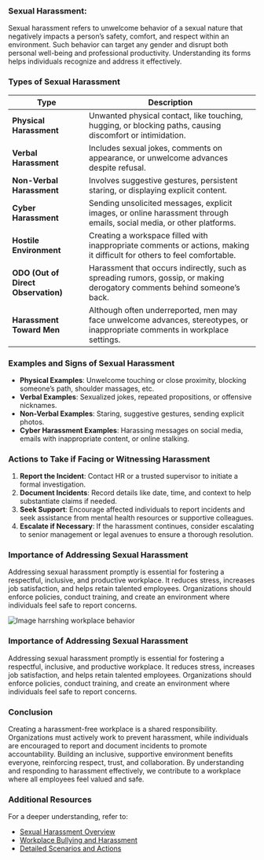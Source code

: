 ### Sexual Harassment:

Sexual harassment refers to unwelcome behavior of a sexual nature that negatively impacts a person’s safety, comfort, and respect within an environment. Such behavior can target any gender and disrupt both personal well-being and professional productivity. Understanding its forms helps individuals recognize and address it effectively.

### Types of Sexual Harassment

| Type                        | Description                                                                                                                             |
|-----------------------------|-----------------------------------------------------------------------------------------------------------------------------------------|
| **Physical Harassment**     | Unwanted physical contact, like touching, hugging, or blocking paths, causing discomfort or intimidation.                               |
| **Verbal Harassment**       | Includes sexual jokes, comments on appearance, or unwelcome advances despite refusal.                                                   |
| **Non-Verbal Harassment**   | Involves suggestive gestures, persistent staring, or displaying explicit content.                                                       |
| **Cyber Harassment**        | Sending unsolicited messages, explicit images, or online harassment through emails, social media, or other platforms.                   |
| **Hostile Environment**     | Creating a workspace filled with inappropriate comments or actions, making it difficult for others to feel comfortable.                 |
| **ODO (Out of Direct Observation)** | Harassment that occurs indirectly, such as spreading rumors, gossip, or making derogatory comments behind someone’s back.       |
| **Harassment Toward Men**   | Although often underreported, men may face unwelcome advances, stereotypes, or inappropriate comments in workplace settings.          |

### Examples and Signs of Sexual Harassment
- **Physical Examples**: Unwelcome touching or close proximity, blocking someone’s path, shoulder massages, etc.
- **Verbal Examples**: Sexualized jokes, repeated propositions, or offensive nicknames.
- **Non-Verbal Examples**: Staring, suggestive gestures, sending explicit photos.
- **Cyber Harassment Examples**: Harassing messages on social media, emails with inappropriate content, or online stalking.

### Actions to Take if Facing or Witnessing Harassment
1. **Report the Incident**: Contact HR or a trusted supervisor to initiate a formal investigation.
2. **Document Incidents**: Record details like date, time, and context to help substantiate claims if needed.
3. **Seek Support**: Encourage affected individuals to report incidents and seek assistance from mental health resources or supportive colleagues.
4. **Escalate if Necessary**: If the harassment continues, consider escalating to senior management or legal avenues to ensure a thorough resolution.

### Importance of Addressing Sexual Harassment
Addressing sexual harassment promptly is essential for fostering a respectful, inclusive, and productive workplace. It reduces stress, increases job satisfaction, and helps retain talented employees. Organizations should enforce policies, conduct training, and create an environment where individuals feel safe to report concerns.

![Image harrshing workplace behavior](https://www.hrfuture.net/strategy/legal/it-only-counts-as-sexual-harassment-during-working-hours/)


### Importance of Addressing Sexual Harassment
Addressing sexual harassment promptly is essential for fostering a respectful, inclusive, and productive workplace. It reduces stress, increases job satisfaction, and helps retain talented employees. Organizations should enforce policies, conduct training, and create an environment where individuals feel safe to report concerns.

### Conclusion
Creating a harassment-free workplace is a shared responsibility. Organizations must actively work to prevent harassment, while individuals are encouraged to report and document incidents to promote accountability. Building an inclusive, supportive environment benefits everyone, reinforcing respect, trust, and collaboration. By understanding and responding to harassment effectively, we contribute to a workplace where all employees feel valued and safe.

### Additional Resources
For a deeper understanding, refer to:
- [Sexual Harassment Overview](https://www.youtube./watch?v=Ue3BTGW3uRQ)
- [Workplace Bullying and Harassment](https://www.youtube.com/watch?v=u7e2c6v1oDs)
- [Detailed Scenarios and Actions](https://www.youtube.com/watch?v=o3FhoCz-FbA)
